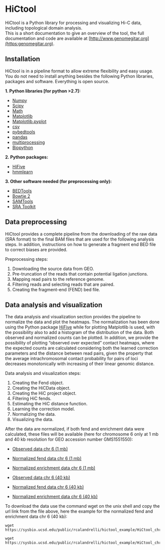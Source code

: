 # HiCtool

HiCtool is a Python library for processing and visualizing Hi-C data, including topological domain analysis.  
This is a short documentation to give an overview of the tool, the full documentation and code are available at [http://www.genomegitar.org](https:genomegitar.org).

## Installation

HiCtool is in a pipeline format to allow extreme flexibility and easy usage. You do not need to install anything besides the following Python libraries, packages and software. Everything is open source.

**1. Python libraries [for python >2.7]:**

- [Numpy](http://scipy.org/)
- [Scipy](http://scipy.org/)
- [Math](https://docs.python.org/2/library/math.html)
- [Matplotlib](http://matplotlib.org/)
- [Matplotlib.pyplot](http://matplotlib.org/api/pyplot_api.html#module-matplotlib.pyplot)
- [csv](https://docs.python.org/2/library/csv.html)
- [pybedtools](https://daler.github.io/pybedtools/)
- [pandas](https://pandas.pydata.org/)
- [multiprocessing](https://docs.python.org/2/library/multiprocessing.html)
- [Biopython](http://biopython.org/)

**2. Python packages:**

- [HiFive](http://bxlab-hifive.readthedocs.org/en/latest/introduction.html)
- [hmmlearn](https://github.com/hmmlearn/hmmlearn)

**3. Other software needed (for preprocessing only):**

- [BEDTools](http://bedtools.readthedocs.org/en/latest/)
- [Bowtie 2](http://bowtie-bio.sourceforge.net/bowtie2/index.shtml)
- [SAMTools](http://samtools.sourceforge.net/)
- [SRA Toolkit](http://www.ncbi.nlm.nih.gov/Traces/sra/sra.cgi?view=toolkit_doc&f=fastq-dump)

## Data preprocessing

HiCtool provides a complete pipeline from the downloading of the raw data (SRA format) to the final BAM files that are used for the following analysis steps. In addition, instructions on how to generate a fragment end BED file to correct biases are provided.

Preprocessing steps:

1. Downloading the source data from GEO.
2. Pre-truncation of the reads that contain potential ligation junctions.
3. Mapping read pairs to the reference genome.
4. Filtering reads and selecting reads that are paired.
5. Creating the fragment-end (FEND) bed file.


## Data analysis and visualization

The data analysis and visualization section provides the pipeline to normalize the data and plot the heatmaps. The normalization has been done using the Python package [HiFive](http://bxlab-hifive.readthedocs.org/en/latest/introduction.html) while for plotting Matplotlib is used, with the possibility also to add a histogram of the distribution of the data. Both observed and normalized counts can be plotted. In addition, we provide the possibility of plotting “observed over expected” contact heatmaps, where the expected counts are calculated considering both the learned correction parameters and the distance between read pairs, given the property that the average intrachromosomal contact probability for pairs of loci decreases monotonically with increasing of their linear genomic distance.

Data analysis and visualization steps:

1. Creating the Fend object.
2. Creating the HiCData object.
3. Creating the HiC project object.
4. Filtering HiC fends.
5. Estimating the HiC distance function.
6. Learning the correction model.
7. Normalizing the data.
8. Visualizing the data.

After the data are normalized, if both fend and enrichment data were calculated, these files will be available (here for chromosome 6 only at 1 mb and 40 kb resolution for GEO accession number GMS1551550):

- [Observed data chr 6 (1 mb)](https://sysbio.ucsd.edu/public/rcalandrelli/hictool_example/HiCtool_chr6_1mb_observed.txt)
- [Normalized fend data chr 6 (1 mb)](https://sysbio.ucsd.edu/public/rcalandrelli/hictool_example/HiCtool_chr6_1mb_normalized_fend.txt)
- [Normalized enrichment data chr 6 (1 mb)](https://sysbio.ucsd.edu/public/rcalandrelli/hictool_example/HiCtool_chr6_1mb_normalized_enrich.txt)

- [Observed data chr 6 (40 kb)](https://sysbio.ucsd.edu/public/rcalandrelli/hictool_example/HiCtool_chr6_40kb_observed.txt)
- [Normalized fend data chr 6 (40 kb)](https://sysbio.ucsd.edu/public/rcalandrelli/hictool_example/HiCtool_chr6_40kb_normalized_fend.txt)
- [Normalized enrichment data chr 6 (40 kb)](https://sysbio.ucsd.edu/public/rcalandrelli/hictool_example/HiCtool_chr6_40kb_normalized_enrich.txt)

To download the data use the command wget on the unix shell and copy the url link from the file above, here the example for the normalized fend and enrichment data chr 6 (40 kb):

```unix
wget https://sysbio.ucsd.edu/public/rcalandrelli/hictool_example/HiCtool_chr6_40kb_normalized_fend.txt

wget https://sysbio.ucsd.edu/public/rcalandrelli/hictool_example/HiCtool_chr6_40kb_normalized_enrich.txt
```


